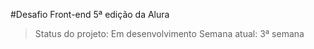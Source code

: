 #Desafio Front-end 5ª edição da Alura

> Status do projeto: Em desenvolvimento
> Semana atual: 3ª semana
